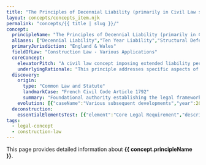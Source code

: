 ```yaml
---
title: "The Principles of Decennial Liability (primarily in Civil Law systems but influential)"
layout: concepts/concepts_item.njk
permalink: "concepts/{{ title | slug }}/"
concept:
  principleName: "The Principles of Decennial Liability (primarily in Civil Law systems but influential)"
  aliases: ["Decennial Liability","Ten Year Liability","Structural Defects Liability","Long-term Construction Liability"]
  primaryJurisdiction: "England & Wales"
  fieldOfLaw: "Construction Law - Various Applications"
  coreConcept:
    elevatorPitch: "A civil law concept imposing extended liability periods for structural defects, influencing UK warranty periods and professional indemnity requirements."
    underlyingRationale: "This principle addresses specific aspects of construction law relationships and liabilities, providing structured legal framework for the principles of decennial liability (primarily in civil law systems but influential) issues."
  discovery:
    origin:
      type: "Common Law and Statute"
      landmarkCase: "French Civil Code Article 1792"
      summary: "Foundational authority establishing the legal framework for the principles of decennial liability (primarily in civil law systems but influential) in construction and commercial law contexts."
    evolution: [{"caseName":"Various subsequent developments","year":2000,"contribution":"Continued judicial and legislative refinement of the principle's application and scope in modern construction law."}]
  deconstruction:
    essentialElementsTest: [{"element":"Core Legal Requirement","description":"The fundamental requirement that must be established to successfully apply the principles of decennial liability (primarily in civil law systems but influential) in construction law contexts."},{"element":"Factual Foundation","description":"The specific factual circumstances that must exist to trigger application of this legal principle."},{"element":"Legal Consequence Test","description":"The test for determining when the principle's legal consequences should apply to the particular circumstances."}]
tags: 
  - legal-concept
  - construction-law
---
```


This page provides detailed information about **{{ concept.principleName }}**.
